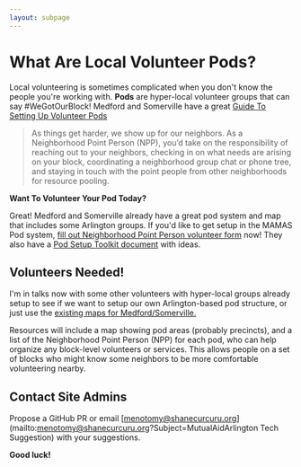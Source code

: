 ```yaml
---
layout: subpage
---
```


# What Are Local Volunteer Pods?

Local volunteering is sometimes complicated when you don't know the people you're working with.  **Pods** are hyper-local volunteer groups that can say #WeGotOurBlock!  Medford and Somerville have a great [Guide To Setting Up Volunteer Pods](https://docs.google.com/document/d/1j8ADhLEuKNDZ1a_opmzudywJPKMXcNKu01V1xY2MiIA/preview)

> As things get harder, we show up for our neighbors. As a Neighborhood Point Person (NPP), you’d take on the responsibility of reaching out to your neighbors, checking in on what needs are arising on your block, coordinating a neighborhood group chat or phone tree, and staying in touch with the point people from other neighborhoods for resource pooling.

**Want To Volunteer Your Pod Today?**

Great!  Medford and Somerville already have a great pod system and map that includes some Arlington groups.  If you'd like to get setup in the MAMAS Pod system, [fill out Neighborhood Point Person volunteer form](https://www.google.com/url?q=https://docs.google.com/forms/d/e/1FAIpQLSdsdGeYXv0cH3TxrMQSBp9A0h9dghnVzl_FajnZdVVAUF2WVg/viewform?usp%3Dsf_link&sa=D&ust=1584156198286000) now!  They also have a [Pod Setup Toolkit document](https://www.google.com/url?q=https://docs.google.com/document/d/1j8ADhLEuKNDZ1a_opmzudywJPKMXcNKu01V1xY2MiIA/edit&sa=D&ust=1584156198286000) with ideas.

## Volunteers Needed!

I'm in talks now with some other volunteers with hyper-local groups already setup to see if we want to setup our own Arlington-based pod structure, or just use the [existing maps for Medford/Somerville.](https://mutualaidmamas.com/)

Resources will include a map showing pod areas (probably precincts), and a list of the Neighborhood Point Person (NPP) for each pod, who can help organize any block-level volunteers or services.  This allows people on a set of blocks who might know some neighbors to be more comfortable volunteering nearby.

## Contact Site Admins 

Propose a GitHub PR or email [menotomy@shanecurcuru.org](mailto:menotomy@shanecurcuru.org?Subject=MutualAidArlington Tech Suggestion) with your suggestions.

**Good luck!**